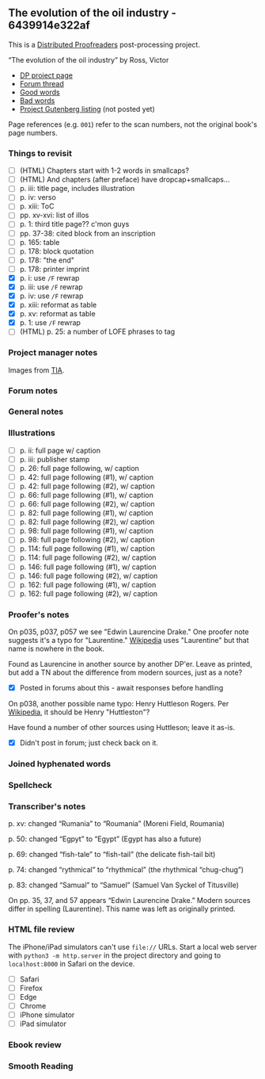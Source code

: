 ## The evolution of the oil industry - 6439914e322af ##

This is a [Distributed Proofreaders](http://www.pgdp.net/) post-processing project.

“The evolution of the oil industry” by Ross, Victor

* [DP project page](http://www.pgdp.net/c/project.php?id=projectID6439914e322af)
* [Forum thread](https://www.pgdp.net/phpBB3/viewtopic.php?t=79215)
* [Good words](good_words.txt)
* [Bad words](bad_words.txt)
* [Project Gutenberg listing]() (not posted yet)

Page references (e.g. `001`) refer to the scan numbers, not the original book's page numbers.

### Things to revisit ###

* [ ] (HTML) Chapters start with 1-2 words in smallcaps?
* [ ] (HTML) And chapters (after preface) have dropcap+smallcaps...
* [ ] p. iii: title page, includes illustration
* [ ] p. iv: verso
* [ ] p. xiii: ToC
* [ ] pp. xv-xvi: list of illos
* [ ] p. 1: third title page?? c'mon guys
* [ ] pp. 37-38: cited block from an inscription
* [ ] p. 165: table
* [ ] p. 178: block quotation
* [ ] p. 178: "the end"
* [ ] p. 178: printer imprint
* [x] p. i: use `/F` rewrap
* [x] p. iii: use `/F` rewrap
* [x] p. iv: use `/F` rewrap
* [x] p. xiii: reformat as table
* [x] p. xv: reformat as table
* [x] p. 1: use `/F` rewrap
* [ ] (HTML) p. 25: a number of LOFE phrases to tag

### Project manager notes ###

Images from [TIA](https://archive.org/details/evolutionofoilin00rossrich).

### Forum notes ###

### General notes ###

### Illustrations ###

* [ ] p. ii: full page w/ caption
* [ ] p. iii: publisher stamp
* [ ] p. 26: full page following, w/ caption
* [ ] p. 42: full page following (#1), w/ caption
* [ ] p. 42: full page following (#2), w/ caption
* [ ] p. 66: full page following (#1), w/ caption
* [ ] p. 66: full page following (#2), w/ caption
* [ ] p. 82: full page following (#1), w/ caption
* [ ] p. 82: full page following (#2), w/ caption
* [ ] p. 98: full page following (#1), w/ caption
* [ ] p. 98: full page following (#2), w/ caption
* [ ] p. 114: full page following (#1), w/ caption
* [ ] p. 114: full page following (#2), w/ caption
* [ ] p. 146: full page following (#1), w/ caption
* [ ] p. 146: full page following (#2), w/ caption
* [ ] p. 162: full page following (#1), w/ caption
* [ ] p. 162: full page following (#2), w/ caption

### Proofer's notes ###

On p035, p037, p057 we see "Edwin Laurencine Drake." One proofer note suggests it's
a typo for "Laurentine." [Wikipedia][1] uses "Laurentine" but that name is nowhere
in the book.

Found as Laurencine in another source by another DP'er. Leave as printed, but add
a TN about the difference from modern sources, just as a note?

- [x] Posted in forums about this - await responses before handling

On p038, another possible name typo: Henry Huttleson Rogers. Per [Wikipedia][2],
it should be Henry "Huttleston"?

Have found a number of other sources using Huttleson; leave it as-is.

- [x] Didn't post in forum; just check back on it.

[1]: https://en.wikipedia.org/wiki/Edwin_Drake
[2]: https://en.wikipedia.org/wiki/Henry_Huttleston_Rogers

### Joined hyphenated words ###

### Spellcheck ###

### Transcriber's notes ###

p. xv: changed “Rumania” to “Roumania” (Moreni Field, Roumania)

p. 50: changed “Egpyt” to “Egypt” (Egypt has also a future)

p. 69: changed “fish-tale” to “fish-tail” (the delicate fish-tail bit)

p. 74: changed “rythmical” to “rhythmical” (the rhythmical “chug-chug”)

p. 83: changed “Samual” to “Samuel” (Samuel Van Syckel of Titusville)

On pp. 35, 37, and 57 appears “Edwin Laurencine Drake.” Modern sources
differ in spelling (Laurentine). This name was left as originally printed.

### HTML file review ###
The iPhone/iPad simulators can't use `file://` URLs. Start a local web server with `python3 -m http.server` in the project directory and going to `localhost:8000` in Safari on the device. 

* [ ] Safari
* [ ] Firefox
* [ ] Edge
* [ ] Chrome
* [ ] iPhone simulator
* [ ] iPad simulator

### Ebook review ###

### Smooth Reading ###
